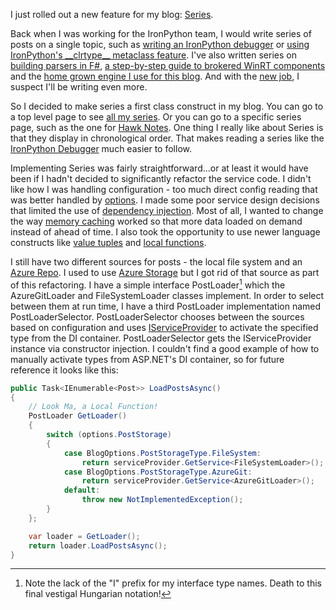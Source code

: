 I just rolled out a new feature for my blog: [Series](/blog/series).

Back when I was working for the IronPython team, I would write series of posts on a single topic, such as [writing an IronPython debugger](/blog/2009/2/27/writing-an-ironpython-debugger-introduction) or [using IronPython's \_\_clrtype\_\_ metaclass feature](/blog/2009/4/20/introducing-__clrtype__-metaclasses). I've also written series on [building parsers in F#](/blog/2007/12/10/practical-parsing-in-f), [a step-by-step guide to brokered WinRT components](/blog/2014/4/25/brokered-winrt-components-step-by-step) and the [home grown engine I use for this blog](/2015/9/8/hawk-notes-vol-1). And with the [new job](/blog/2019/6/2/my-next-adventure), I suspect I'll be writing even more. 

So I decided to make series a first class construct in my blog. You can go to a top level page to see [all my series](/blog/series). Or you can go to a specific series page, such as the one for [Hawk Notes](/blog/series/hawk-notes). One thing I really like about Series is that they display in chronological order. That makes reading a series like the [IronPython Debugger](/blog/series/writing-an-ironpython-debugger) much easier to follow. 

Implementing Series was fairly straightforward...or at least it would have been if I hadn't decided to significantly refactor the service code. I didn't like how I was handling configuration - too much direct config reading that was better handled by [options](https://docs.microsoft.com/en-us/aspnet/core/fundamentals/configuration/options). I made some poor service design decisions that limited the use of [dependency injection](https://docs.microsoft.com/en-us/aspnet/core/fundamentals/dependency-injection). Most of all, I wanted to change the way [memory caching](https://docs.microsoft.com/en-us/aspnet/core/performance/caching/memory) worked so that more data loaded on demand instead of ahead of time. I also took the opportunity to use newer language constructs like [value tuples](https://docs.microsoft.com/en-us/dotnet/api/system.valuetuple) and [local functions](https://docs.microsoft.com/en-us/dotnet/csharp/programming-guide/classes-and-structs/local-functions).

I still have two different sources for posts - the local file system and an [Azure Repo](https://azure.microsoft.com/en-us/services/devops/repos/). I used to use [Azure Storage](https://docs.microsoft.com/en-us/azure/storage/) but I got rid of that source as part of this refactoring. I have a simple interface PostLoader[^1] which the AzureGitLoader and FileSystemLoader classes implement. In order to select between them at run time, I have a third PostLoader implementation named PostLoaderSelector. PostLoaderSelector chooses between the sources based on configuration and uses [IServiceProvider](https://docs.microsoft.com/en-us/dotnet/api/system.iserviceprovider) to activate the specified type from the DI container. PostLoaderSelector gets the IServiceProvider instance via constructor injection. I couldn't find a good example of how to manually activate types from ASP.NET's DI container, so for future reference it looks like this:

``` csharp
public Task<IEnumerable<Post>> LoadPostsAsync()
{
    // Look Ma, a Local Function!
    PostLoader GetLoader()
    {
        switch (options.PostStorage)
        {
            case BlogOptions.PostStorageType.FileSystem:
                return serviceProvider.GetService<FileSystemLoader>();
            case BlogOptions.PostStorageType.AzureGit:
                return serviceProvider.GetService<AzureGitLoader>();
            default:
                throw new NotImplementedException();
        }
    };

    var loader = GetLoader();
    return loader.LoadPostsAsync();
}
```

[^1]: Note the lack of the "I" prefix for my interface type names. Death to this final vestigal Hungarian notation! 
